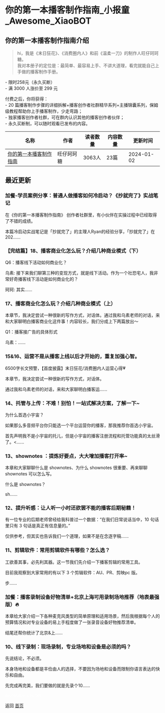# 你的第一本播客制作指南_小报童_Awesome_XiaoBOT

## 你的第一本播客制作指南介绍
> hi，我是《末日狂花》、《消费圈内人》和前《温柔一刀》的制作人旺仔珂珂糖。    
我对本册子的定位是：最简单、最容易上手、不讲大道理，看完就能自己上手做的播客制作手册。    
    
\- 限时258元（永久买断）    
\- 满 3000 人涨价至 299 元    
    
    
付费之后，你将获得：    
\- 20 篇播客制作步骤的详细拆解+播客创作者社群精华系列+主播锦囊系列，保姆级教程帮助你上手播客制作，少走弯路；    
\- 独家播客创作者社群，可在群内认识其他的播客创作者伙伴；    
\- 永久买断制，可以随时观看已发布的内容。  
  


|名称|作者|读者数量|内容数量|更新时间|
|---|---|---|---|---|
|[你的第一本播客制作指南](https://xiaobot.net/p/podcast001?refer=0b133df9-27dc-423b-8101-639049001c13)|旺仔珂珂糖|3063人|23篇|2024-01-02|

## 最近更新
### 加餐-学员案例分享：普通人做播客如何冷启动？《抄就完了》实战笔记

在《你的第一本播客制作指南》 创作者社群里，有小伙伴在实操过程中已经取得了不错的成绩。

本篇冷启动实战笔记是「抄就完了」的主理人Ryan的经验分享，「抄就完了」在202......

### 【完结篇】18、播客商业化怎么玩？介绍几种商业模式（下）

Q6：播客线下活动如何商业化？

乌素: 接下来我们聊第三种的变现方式，就是线下活动。作为一个社恐宅人，我非常好奇播客线下活动是如何商业化的？

珂珂: 其实......

### 17、播客商业化怎么玩？介绍几种商业模式（上）

本章节，我决定尝试一种很新的写作方式，对话体。通过我和乌素老师的对话，来和大家聊明白播客商业化这件事！内容较长，我们分成上下两篇放出～

Q1：播客接广告的具体形式

乌素：......

### 15&16、运营不是从播客上线以后才开始的，重复加强心智。

6500字长文预警，【首度披露】末日狂花/消费圈内人运营心得💗

本章节，我决定尝试一种很新的写作方式，对话体。

通过我和乌素老师的对话，来和大家聊明白播客运......

### 14、托管与上传：不难！别怕！一站式解决方案，了解一下~

为什么首选小宇宙？

如果那么多音频平台你只能选一个平台运营你的播客，那我推荐你首选小宇宙。

首先声明我不是小宇宙的托儿，但是小宇宙的播客注册流程和托管功能真的太丝滑了。<......

### 13、shownotes ：提炼好要点，大大增加播客打开率~

本章和大家聊聊什么是 shownotes、为什么 shownotes 很重要、再来聊聊 shownotes 可以怎么写。

什么是 shownotes？

sh......

### 12、提升听感：让人听一小时还欲罢不能的播客后期秘籍！

有一位专业的后期老师曾经给我科普过一个数据：“在我们日常说话当中，10 句话里只有 3 句话是真正有信息量的。”

仅供参考，但其实也告诉我们一个道理，如果不是在念逐字稿......

### 11、剪辑软件：常用剪辑软件有哪些？怎么选？

工欲善其事，必先利其器。这一节我们先介绍一下播客剪辑的常用工具。

目前我观察到大家常用的有以下 3 个剪辑软件：AU、PR、剪映pc 版。

步......

### 加餐：播客录制设备好物清单+北京上海可用录制场地推荐（地表最强版）🔥

本章给大家介绍一下各种麦克风类型的简单原理和适用场景，然后我根据每个人的预算情况和对专业设备的易上手程度做了一张录音设备好物推荐清单。

结尾还帮你统计了北京&上......

### 10、线下录制：现场录制，专业场地和设备是必须的吗？

先说结论，不必须。

本身场地和设备都是丰俭由人的选择，不要因为场地和设备而限制你语言表达的快乐和自由。

先完成再完美，我们要做的就是先录个10......


<a href="https://github.com/Reno9527/awesome-xiaobot" style="color: white; text-decoration: none;">awesome-xiaobot</a>

返回 [首页](../README.md)
